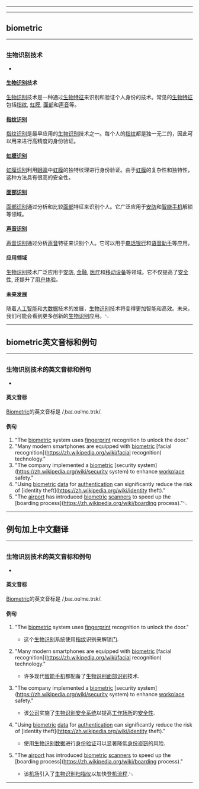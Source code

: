 # 
___
___
## biometric
___
## 
### 生物识别技术
- 
#### [生物识别](https://zh.wikipedia.org/wiki/生物识别)技术
[生物识别](https://zh.wikipedia.org/wiki/生物识别)技术是一种通过[生物特征](https://zh.wikipedia.org/wiki/生物特征)来识别和验证个人身份的技术。常见的[生物特征](https://zh.wikipedia.org/wiki/生物特征)包括[指纹](https://zh.wikipedia.org/wiki/指纹), [虹膜](https://zh.wikipedia.org/wiki/虹膜), [面部](https://zh.wikipedia.org/wiki/面部)和[声音](https://zh.wikipedia.org/wiki/声音)等。

#### [指纹识别](https://zh.wikipedia.org/wiki/指纹识别)
[指纹识别](https://zh.wikipedia.org/wiki/指纹识别)是最早应用的[生物识别](https://zh.wikipedia.org/wiki/生物识别)技术之一。每个人的[指纹](https://zh.wikipedia.org/wiki/指纹)都是独一无二的，因此可以用来进行高精度的身份验证。

#### [虹膜识别](https://zh.wikipedia.org/wiki/虹膜识别)
[虹膜识别](https://zh.wikipedia.org/wiki/虹膜识别)利用[眼睛](https://zh.wikipedia.org/wiki/眼睛)中[虹膜](https://zh.wikipedia.org/wiki/虹膜)的独特纹理进行身份验证。由于[虹膜](https://zh.wikipedia.org/wiki/虹膜)的复杂性和独特性，这种方法具有很高的安全性。

#### [面部识别](https://zh.wikipedia.org/wiki/面部识别)
[面部识别](https://zh.wikipedia.org/wiki/面部识别)通过分析和比较[面部](https://zh.wikipedia.org/wiki/面部)特征来识别个人。它广泛应用于[安防](https://zh.wikipedia.org/wiki/安防)和[智能手机](https://zh.wikipedia.org/wiki/智能手机)解锁等领域。

#### [声音识别](https://zh.wikipedia.org/wiki/声音识别)
[声音识别](https://zh.wikipedia.org/wiki/声音识别)通过分析[声音](https://zh.wikipedia.org/wiki/声音)特征来识别个人。它可以用于[电话银行](https://zh.wikipedia.org/wiki/电话银行)和[语音助手](https://zh.wikipedia.org/wiki/语音助手)等应用。

#### 应用领域
[生物识别](https://zh.wikipedia.org/wiki/生物识别)技术广泛应用于[安防](https://zh.wikipedia.org/wiki/安防), [金融](https://zh.wikipedia.org/wiki/金融), [医疗](https://zh.wikipedia.org/wiki/医疗)和[移动设备](https://zh.wikipedia.org/wiki/移动设备)等领域。它不仅提高了[安全性](https://zh.wikipedia.org/wiki/安全性), 还提升了[用户体验](https://zh.wikipedia.org/wiki/用户体验)。

#### 未来发展
随着[人工智能](https://zh.wikipedia.org/wiki/人工智能)和[大数据](https://zh.wikipedia.org/wiki/大数据)技术的发展，[生物识别](https://zh.wikipedia.org/wiki/生物识别)技术将变得更加智能和高效。未来，我们可能会看到更多创新的[生物识别](https://zh.wikipedia.org/wiki/生物识别)应用。␃
___
## biometric英文音标和例句
___
## 
### 生物识别技术的英文音标和例句
- 
#### 英文音标
[Biometric](https://zh.wikipedia.org/wiki/Biometric)的英文音标是 /ˌbaɪ.oʊˈmɛ.trɪk/.

#### 例句
1. "The [biometric](https://zh.wikipedia.org/wiki/biometric) system uses [fingerprint](https://zh.wikipedia.org/wiki/fingerprint) recognition to unlock the door."
2. "Many modern smartphones are equipped with [biometric](https://zh.wikipedia.org/wiki/biometric) [facial recognition](https://zh.wikipedia.org/wiki/facial recognition) technology."
3. "The company implemented a [biometric](https://zh.wikipedia.org/wiki/biometric) [security system](https://zh.wikipedia.org/wiki/security system) to enhance [workplace](https://zh.wikipedia.org/wiki/workplace) safety."
4. "Using [biometric](https://zh.wikipedia.org/wiki/biometric) [data](https://zh.wikipedia.org/wiki/data) for [authentication](https://zh.wikipedia.org/wiki/authentication) can significantly reduce the risk of [identity theft](https://zh.wikipedia.org/wiki/identity theft)."
5. "The [airport](https://zh.wikipedia.org/wiki/airport) has introduced [biometric](https://zh.wikipedia.org/wiki/biometric) [scanners](https://zh.wikipedia.org/wiki/scanners) to speed up the [boarding process](https://zh.wikipedia.org/wiki/boarding process)."␃
___
## 例句加上中文翻译
___
## 
### 生物识别技术的英文音标和例句
- 
#### 英文音标
[Biometric](https://zh.wikipedia.org/wiki/Biometric)的英文音标是 /ˌbaɪ.oʊˈmɛ.trɪk/.

#### 例句
1. "The [biometric](https://zh.wikipedia.org/wiki/biometric) system uses [fingerprint](https://zh.wikipedia.org/wiki/fingerprint) recognition to unlock the door."
   - 这个[生物识别](https://zh.wikipedia.org/wiki/生物识别)系统使用[指纹](https://zh.wikipedia.org/wiki/指纹)识别来解锁[门](https://zh.wikipedia.org/wiki/门).

2. "Many modern smartphones are equipped with [biometric](https://zh.wikipedia.org/wiki/biometric) [facial recognition](https://zh.wikipedia.org/wiki/facial recognition) technology."
   - 许多现代[智能手机](https://zh.wikipedia.org/wiki/智能手机)都配备了[生物识别](https://zh.wikipedia.org/wiki/生物识别)[面部识别](https://zh.wikipedia.org/wiki/面部识别)技术.

3. "The company implemented a [biometric](https://zh.wikipedia.org/wiki/biometric) [security system](https://zh.wikipedia.org/wiki/security system) to enhance [workplace](https://zh.wikipedia.org/wiki/workplace) safety."
   - 该[公司](https://zh.wikipedia.org/wiki/公司)实施了[生物识别](https://zh.wikipedia.org/wiki/生物识别)[安全系统](https://zh.wikipedia.org/wiki/安全系统)以提高[工作场所](https://zh.wikipedia.org/wiki/工作场所)的[安全性](https://zh.wikipedia.org/wiki/安全性).

4. "Using [biometric](https://zh.wikipedia.org/wiki/biometric) [data](https://zh.wikipedia.org/wiki/data) for [authentication](https://zh.wikipedia.org/wiki/authentication) can significantly reduce the risk of [identity theft](https://zh.wikipedia.org/wiki/identity theft)."
   - 使用[生物识别](https://zh.wikipedia.org/wiki/生物识别)[数据](https://zh.wikipedia.org/wiki/数据)进行[身份验证](https://zh.wikipedia.org/wiki/身份验证)可以显著降低[身份盗窃](https://zh.wikipedia.org/wiki/身份盗窃)的风险.

5. "The [airport](https://zh.wikipedia.org/wiki/airport) has introduced [biometric](https://zh.wikipedia.org/wiki/biometric) [scanners](https://zh.wikipedia.org/wiki/scanners) to speed up the [boarding process](https://zh.wikipedia.org/wiki/boarding process)."
   - 该[机场](https://zh.wikipedia.org/wiki/机场)引入了[生物识别](https://zh.wikipedia.org/wiki/生物识别)[扫描仪](https://zh.wikipedia.org/wiki/扫描仪)以加快[登机流程](https://zh.wikipedia.org/wiki/登机流程).␃
___
